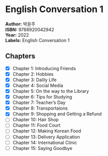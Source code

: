 # English Conversation 1
**Author:** 박윤주 <br/>
**ISBN:** 9788920042942 <br/>
**Year:** 2022 <br/>
**Labels:** English Conversation 1

## Chapters
- [x] Chapter 1: Introducing Friends
- [x] Chapter 2: Hobbies
- [x] Chapter 3: Dalily Life
- [x] Chapter 4: Social Media
- [x] Chapter 5: On the way to the Library
- [x] Chapter 6: Tips for Studying
- [x] Chapter 7: Teacher’s Day
- [x] Chapter 8: Transportaions
- [x] Chapter 9: Shopping and Getting a Refund
- [ ] Chapter 10: Hair Shop
- [ ] Chapter 11: Food Court
- [ ] Chapter 12: Making Korean Food
- [ ] Chapter 13: Delivery Application
- [ ] Chapter 14: International Clinic
- [ ] Chapter 15: Saying Goodbye

